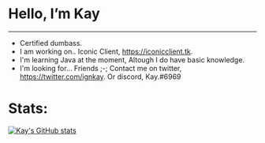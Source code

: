 # Hello, **I’m Kay**
---------------------------------
- Certified dumbass.
- I am working on.. Iconic Client, https://iconicclient.tk.
- I'm learning Java at the moment, Altough I do have basic knowledge.
- I'm looking for... Friends ;-;
Contact me on twitter, https://twitter.com/ignkay. Or discord, Kay.#6969

# Stats:
[![Kay's GitHub stats](https://github-readme-stats.vercel.app/api?username=IgnKaytheme=buefy&show_icons=true)](https://github.com/anuraghazra/github-readme-stats)

